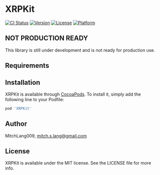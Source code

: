 # XRPKit

[![CI Status](https://img.shields.io/travis/MitchLang009/XRPKit.svg?style=flat)](https://travis-ci.org/MitchLang009/XRPKit)
[![Version](https://img.shields.io/cocoapods/v/XRPKit.svg?style=flat)](https://cocoapods.org/pods/XRPKit)
[![License](https://img.shields.io/cocoapods/l/XRPKit.svg?style=flat)](https://cocoapods.org/pods/XRPKit)
[![Platform](https://img.shields.io/cocoapods/p/XRPKit.svg?style=flat)](https://cocoapods.org/pods/XRPKit)

## NOT PRODUCTION READY 

This library is still under development and is not ready for production use.

## Requirements

## Installation

XRPKit is available through [CocoaPods](https://cocoapods.org). To install
it, simply add the following line to your Podfile:

```ruby
pod 'XRPKit'
```

## Author

MitchLang009, mitch.s.lang@gmail.com

## License

XRPKit is available under the MIT license. See the LICENSE file for more info.
